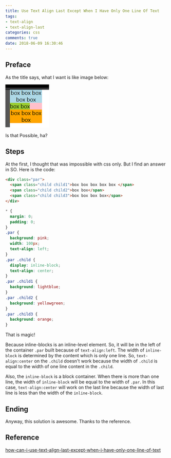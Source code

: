 ```yaml
---
title: Use Text Align Last Except When I Have Only One Line Of Text
tags:
- text-align
- text-align-last
categories: css
comments: true
date: 2018-06-09 16:30:46
---
```


## Preface

As the title says, what I want is like image below:

![](../images/截图20180609163513.png)

Is that Possible, ha?

## Steps

At the first, I thought that was impossible with css only. But I find an answer in SO. Here is the code:

```html
<div class="par">
  <span class="child child1">box box box box box </span>
  <span class="child child2">box box</span>
  <span class="child child3">box box box box</span>
</div>
```

```css
* {
  margin: 0;
  padding: 0;
}
.par {
  background: pink;
  width: 100px;
  text-align: left;
}
.par .child {
  display: inline-block;
  text-align: center;
}
.par .child1 {
  background: lightblue;
}
.par .child2 {
  background: yellowgreen;
}
.par .child3 {
  background: orange;
}
```

That is magic!

Because inline-blocks is an inline-level element. So, it will be in the left of the container `.par` built because of `text-align:left`. The width of `inline-block` is determined by the content which is only one line. So, `text-align:center` on the `.child` doesn't work because the width of `.child` is equal to the width of one line content in the `.child`.

Also, the `inline-block` is a block container. When there is more than one line, the width of `inline-block` will be equal to the width of `.par`. In this case, `text-align:center` will work on the last line because the width of last line is less than the width of the `inline-block`.

## Ending

Anyway, this solution is awesome. Thanks to the reference.

## Reference

[how-can-i-use-text-align-last-except-when-i-have-only-one-line-of-text](https://stackoverflow.com/questions/43556557/how-can-i-use-text-align-last-except-when-i-have-only-one-line-of-text/43556943#comment88476400_43556943)
